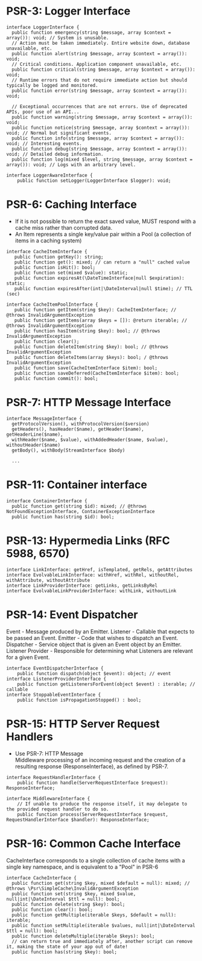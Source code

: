 # PSR-3: Logger Interface
```
interface LoggerInterface {
  public function emergency(string $message, array $context = array()): void; // System is unusable.
  // Action must be taken immediately. Entire website down, database unavailable, etc. 
  public function alert(string $message, array $context = array()): void; 
  // Critical conditions. Application component unavailable, etc.
  public function critical(string $message, array $context = array()): void; 
  // Runtime errors that do not require immediate action but should typically be logged and monitored.
  public function error(string $message, array $context = array()): void; 

  // Exceptional occurrences that are not errors. Use of deprecated APIs, poor use of an API...
  public function warning(string $message, array $context = array()): void; 
  public function notice(string $message, array $context = array()): void; // Normal but significant events.
  public function info(string $message, array $context = array()): void; // Interesting events.
  public function debug(string $message, array $context = array()): void; // Detailed debug information.
  public function log(mixed $level, string $message, array $context = array()): void; // Logs with an arbitrary level.

interface LoggerAwareInterface {
    public function setLogger(LoggerInterface $logger): void;
```

# PSR-6: Caching Interface
- If it is not possible to return the exact saved value, MUST respond with a cache miss rather than corrupted data.
- An Item represents a single key/value pair within a Pool (a collection of items in a caching system)
```
interface CacheItemInterface {
   public function getKey(): string;
   public function get(): mixed; // can return a "null" cached value
   public function isHit(): bool;
   public function set(mixed $value): static;
   public function expiresAt(\DateTimeInterface|null $expiration): static;
   public function expiresAfter(int|\DateInterval|null $time); // TTL (sec)

interface CacheItemPoolInterface {
   public function getItem(string $key): CacheItemInterface; // @throws InvalidArgumentException
   public function getItems(array $keys = []): @return iterable; // @throws InvalidArgumentException
   public function hasItem(string $key): bool; // @throws InvalidArgumentException
   public function clear();
   public function deleteItem(string $key): bool; // @throws InvalidArgumentException
   public function deleteItems(array $keys): bool; / @throws InvalidArgumentException
   public function save(CacheItemInterface $item): bool;
   public function saveDeferred(CacheItemInterface $item): bool;
   public function commit(): bool;
```

# PSR-7: HTTP Message Interface
```
interface MessageInterface {
  getProtocolVersion(), withProtocolVersion($version)
  getHeaders(), hasHeader($name), getHeader($name), getHeaderLine($name), 
  withHeader($name, $value), withAddedHeader($name, $value), withoutHeader($name)
  getBody(), withBody(StreamInterface $body)
  
  ...
```

# PSR-11: Container interface
```
interface ContainerInterface {
  public function get(string $id): mixed; // @throws NotFoundExceptionInterface, ContainerExceptionInterface
  public function has(string $id): bool;
```

# PSR-13: Hypermedia Links (RFC 5988, 6570)
```
interface LinkInterface: getHref, isTemplated, getRels, getAttributes
interface EvolvableLinkInterface: withHref, withRel, withoutRel, withAttribute, withoutAttribute
interface LinkProviderInterface: getLinks, getLinksByRel
interface EvolvableLinkProviderInterface: withLink, withoutLink
```

# PSR-14: Event Dispatcher
Event - Message produced by an Emitter.
Listener - Callable that expects to be passed an Event. 
Emitter - Code that wishes to dispatch an Event. 
Dispatcher - Service object that is given an Event object by an Emitter. 
Listener Provider - Responsible for determining what Listeners are relevant for a given Event.
```
interface EventDispatcherInterface {
    public function dispatch(object $event): object; // event
interface ListenerProviderInterface {
    public function getListenersForEvent(object $event) : iterable; // callable
interface StoppableEventInterface {
    public function isPropagationStopped() : bool;
```

# PSR-15: HTTP Server Request Handlers
 - Use PSR-7: HTTP Message  
Middleware processing of an incoming request and the creation of a resulting response (ResponseInterface), as defined by PSR-7.
```
interface RequestHandlerInterface {
    public function handle(ServerRequestInterface $request): ResponseInterface;
    
interface MiddlewareInterface {
    // If unable to produce the response itself, it may delegate to the provided request handler to do so.
    public function process(ServerRequestInterface $request, RequestHandlerInterface $handler): ResponseInterface;
```

# PSR-16: Common Cache Interface
CacheInterface corresponds to a single collection of cache items with a single key namespace, and is equivalent to a "Pool" in PSR-6
```
interface CacheInterface {
  public function get(string $key, mixed $default = null): mixed; // @throws \Psr\SimpleCache\InvalidArgumentException
  public function set(string $key, mixed $value, null|int|\DateInterval $ttl = null): bool;
  public function delete(string $key): bool;
  public function clear(): bool;
  public function getMultiple(iterable $keys, $default = null): iterable;
  public function setMultiple(iterable $values, null|int|\DateInterval $ttl = null): bool;
  public function deleteMultiple(iterable $keys): bool;
  // can return true and immediately after, another script can remove it, making the state of your app out of date!
  public function has(string $key): bool;
```
